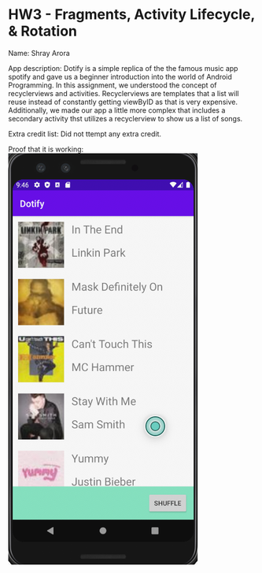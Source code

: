 # HW3 - Fragments, Activity Lifecycle, & Rotation
Name: Shray Arora

App description: Dotify is a simple replica of the the famous music app spotify and gave us a beginner introduction 
into the world of Android Programming. In this assignment, we understood the concept of recyclerviews and activities. Recyclerviews
are templates that a list will reuse instead of constantly getting viewByID as that is very expensive. Additionally, we made
our app a little more complex that includes a secondary activity thst utilizes a recyclerview to show us a list of songs.

Extra credit list: Did not ttempt any extra credit.

Proof that it is working: ![Proof that it is working](https://github.com/shrayarora8/Dotify/blob/hw3/app/src/main/res/drawable-v24/working.jpg)

